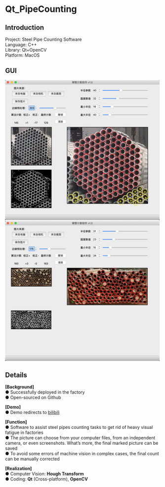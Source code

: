 # Qt_PipeCounting

## Introduction
Project:		Steel Pipe Counting Software   
Language:	C++   
Library:		Qt+OpenCV  
Platform:	MacOS  



## GUI

<img src="./images/GUI_1.png" width="500"/> 



<img src="./images/GUI_2.png" width="500"/> 





## Details

**[Background]**  
● Successfully deployed in the factory  
● Open-sourced on Github  



**[Demo]**  
● Demo redirects to [bilibili ](https://www.bilibili.com/video/BV1Zt4y1y7E7/?spm_id_from=333.337.search-card.all.click)  



**[Function]**  
● Software to assist steel pipes counting tasks to get rid of heavy visual fatigue in factories   
● The picture can choose from your computer files, from an independent camera, or even screenshots. What’s more, the final marked picture can be saved  
● To avoid some errors of machine vision in complex cases, the final count can be manually corrected  



**[Realization]**  
● Computer Vision: **Hough Transform**  
● Coding: **Qt** (Cross-platform), **OpenCV**
